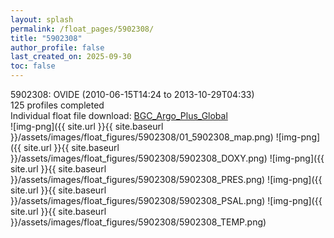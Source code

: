 ```yaml
---
layout: splash
permalink: /float_pages/5902308/
title: "5902308"
author_profile: false
last_created_on: 2025-09-30
toc: false
---
```

 
5902308: OVIDE (2010-06-15T14:24 to 2013-10-29T04:33)\
125 profiles completed\
Individual float file download: [BGC_Argo_Plus_Global](https://ftp.soest.hawaii.edu/bgc_argo_plus/Individual_Floats/outliers_removed/5902308_Sprof_processed.nc)\
![img-png]({{ site.url }}{{ site.baseurl }}/assets/images/float_figures/5902308/01_5902308_map.png)
![img-png]({{ site.url }}{{ site.baseurl }}/assets/images/float_figures/5902308/5902308_DOXY.png)
![img-png]({{ site.url }}{{ site.baseurl }}/assets/images/float_figures/5902308/5902308_PRES.png)
![img-png]({{ site.url }}{{ site.baseurl }}/assets/images/float_figures/5902308/5902308_PSAL.png)
![img-png]({{ site.url }}{{ site.baseurl }}/assets/images/float_figures/5902308/5902308_TEMP.png)
